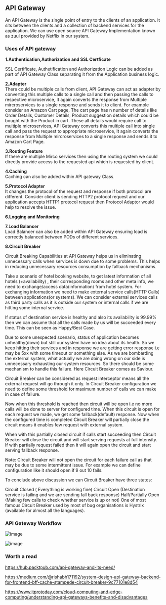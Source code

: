 ## API Gateway

An API Gateway is the single point of entry to the clients of an application. It sits between the clients and a collection of backend services for the application.
We can use open source API Gateway Implementation known as zuul provided by Netflix in our system.

### Uses of API gateway

**1.Authentication,Authorization and SSL Certficate**

SSL Certificate, Authetification and Authorization Logic can be added as part of API Gateway Class separating it from the Application business logic.

**2.Adapter**</br>
There could be multiple calls from client, API Gateway can act as adapter by converting this multiple calls to a single call and then passing the calls to respective microservice, It again converts the response from Multiple mircroservices to a single response and sends it to client. For example consider an Amazon Cart page, The cart page has n number of details like Order Details, Customer Details, Product suggestion details which could be bought with the Product in cart. These all details would require call to multiple microservices, API Gateway converts this multiple call into single call and pass the request to appropriate microservice, It again converts the response from Multiple mircroservices to a single response and sends it to Amazon Cart Page.

**3.Routing Feature**</br>
If there are multiple Mirco services then using the routing system we could directly provide access to the requested api which is requested  by client.

**4.Caching**</br>
Caching can also be added within API gateway Class.

**5.Protocol Adapter**</br>
It changes the protocol of the request and response if both protocol are different. Consider client is sending HTTP2 protocol request and our application accepts HTTP1 
protocol request then Protocol Adaptor would help to resolve the issue.

**6.Logging and Monitoring**

**7.Load Balancer**</br>
Load Balancer can also be added within API Gateway ensuring load is correctly balanced between PODs of different services.

**8.Circuit Breaker**</br>

Circuit Breaking Capabilities at API Gateway helps us in eliminating unnecessary calls when services is down due to some problems. This helps in reducing unnecessary resources consumption by fallback mechanisms.

Take a scenario of hotel booking website, to get latest information of all hotels (+availability) , their corresponding rooms and other meta info, we need to exchange/access data(information) from hotel system. For exchanging information we need to make external service calls(HTTP Calls) between applications(or systems). We can consider external services calls as third party calls as it is outside our system or internal calls if we are hitting some internal service.

If status of destination service is healthy and also its availability is 99.99% then we can assume that all the calls made by us will be succeeded every time. This can be seen as Happy/Best Case.

Due to some unexpected scenario, status of application becomes unhealthy(down) but still our system have no idea about its health. So we keep hitting their services and in response we are getting error response i.e may be 5xx with some timeout or something else. As we are bombarding the external system, what actually we are doing wrong on our side is unnecessary exhausting our system resources. So there should be some mechanism to handle this failure. Here Circuit Breaker comes as Saviour.

Circuit Breaker can be considered as request interceptor means all the external request will go through it only. In Circuit Breaker configuration we need to define some threshold for maximum number of calls we can make in case of failure.

Now when this threshold is reached then circuit will be open i.e no more calls will be done to server for configured time. When this circuit is open for each request we made, we get some fallback(default) response. Now when the configured time is completed Circuit Breaker will partially close the circuit means it enables few request with external system.

When with this partially closed circuit if calls start succeeding then Circuit Breaker will close the circuit and will start serving requests at full intensity. If with partially request failed then it will again open the circuit and start serving fallback response.

Note: Circuit Breaker will not open the circuit for each failure call as that may be due to some intermittent issue. For example we can define configuration like it should open if 9 out 10 fails.

To conclude above discussion we can Circuit Breaker have three states:

Circuit Closed ( Everything is working fine)
Circuit Open (Destination service is failing and we are sending fall back response)
Half/Partially Open (Making few calls to check whether service is up or not)
One of most famous Circuit Breaker used by most of bug organisations is Hystrix (available for almost all the languages).



### API Gateway Workflow

![image](https://user-images.githubusercontent.com/52998083/220303233-918604d0-a923-44dd-92be-62d7fa55c7f9.png)

![image](https://user-images.githubusercontent.com/52998083/220307377-84c7dbcb-bf5f-4900-9fa8-669c73202e3e.png)


### Worth a read

https://hub.packtpub.com/api-gateway-and-its-need/

https://medium.com/@rishabh171192/system-design-api-gateway-backend-for-frontend-bff-cache-stampede-circuit-breaker-9c77101e8d54

https://www.itprotoday.com/cloud-computing-and-edge-computing/understanding-api-gateways-benefits-and-disadvantages



